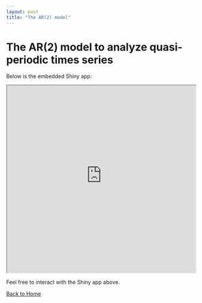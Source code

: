 ```yaml
---
layout: post
title: "The AR(2) model"
---
```


# The AR(2) model to analyze quasi-periodic times series

Below is the embedded Shiny app:

<iframe src="https://cuauhtemoctzin.shinyapps.io/flexar2sims/" width="100%" height="500"></iframe>

Feel free to interact with the Shiny app above.

[Back to Home](/guillermogranados.github.io/)
